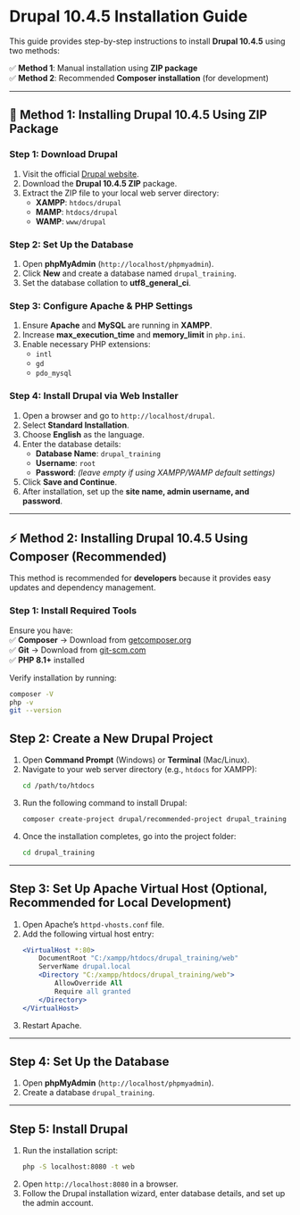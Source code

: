 # Drupal 10.4.5 Installation Guide

This guide provides step-by-step instructions to install **Drupal 10.4.5** using two methods:

✅ **Method 1**: Manual installation using **ZIP package**  
✅ **Method 2**: Recommended **Composer installation** (for development)  

---

## 🚀 Method 1: Installing Drupal 10.4.5 Using ZIP Package

### Step 1: Download Drupal  
1. Visit the official [Drupal website](https://www.drupal.org/download).  
2. Download the **Drupal 10.4.5 ZIP** package.  
3. Extract the ZIP file to your local web server directory:
   - **XAMPP**: `htdocs/drupal`
   - **MAMP**: `htdocs/drupal`
   - **WAMP**: `www/drupal`

### Step 2: Set Up the Database  
1. Open **phpMyAdmin** (`http://localhost/phpmyadmin`).  
2. Click **New** and create a database named `drupal_training`.  
3. Set the database collation to **utf8_general_ci**.  

### Step 3: Configure Apache & PHP Settings  
1. Ensure **Apache** and **MySQL** are running in **XAMPP**.  
2. Increase **max_execution_time** and **memory_limit** in `php.ini`.  
3. Enable necessary PHP extensions:
   - `intl`
   - `gd`
   - `pdo_mysql`

### Step 4: Install Drupal via Web Installer  
1. Open a browser and go to `http://localhost/drupal`.  
2. Select **Standard Installation**.  
3. Choose **English** as the language.  
4. Enter the database details:  
   - **Database Name**: `drupal_training`  
   - **Username**: `root`  
   - **Password**: *(leave empty if using XAMPP/WAMP default settings)*  
5. Click **Save and Continue**.  
6. After installation, set up the **site name, admin username, and password**.  

---

## ⚡ Method 2: Installing Drupal 10.4.5 Using Composer (Recommended)

This method is recommended for **developers** because it provides easy updates and dependency management.  

### Step 1: Install Required Tools  
Ensure you have:  
✅ **Composer** → Download from [getcomposer.org](https://getcomposer.org/)  
✅ **Git** → Download from [git-scm.com](https://git-scm.com/)  
✅ **PHP 8.1+** installed  

Verify installation by running:  
```sh
composer -V
php -v
git --version
```

## Step 2: Create a New Drupal Project

1. Open **Command Prompt** (Windows) or **Terminal** (Mac/Linux).
2. Navigate to your web server directory (e.g., `htdocs` for XAMPP):
    ```bash
    cd /path/to/htdocs
    ```
3. Run the following command to install Drupal:
    ```bash
    composer create-project drupal/recommended-project drupal_training
    ```
4. Once the installation completes, go into the project folder:
    ```bash
    cd drupal_training
    ```

---

## Step 3: Set Up Apache Virtual Host (Optional, Recommended for Local Development)

1. Open Apache’s `httpd-vhosts.conf` file.
2. Add the following virtual host entry:
    ```apache
    <VirtualHost *:80>
        DocumentRoot "C:/xampp/htdocs/drupal_training/web"
        ServerName drupal.local
        <Directory "C:/xampp/htdocs/drupal_training/web">
            AllowOverride All
            Require all granted
        </Directory>
    </VirtualHost>
    ```
3. Restart Apache.

---

## Step 4: Set Up the Database

1. Open **phpMyAdmin** (`http://localhost/phpmyadmin`).
2. Create a database `drupal_training`.

---

## Step 5: Install Drupal

1. Run the installation script:
    ```bash
    php -S localhost:8080 -t web
    ```
2. Open `http://localhost:8080` in a browser.
3. Follow the Drupal installation wizard, enter database details, and set up the admin account.
